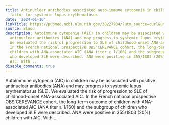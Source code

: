 ```yaml
---
title: Antinuclear antibodies associated auto-immune cytopenia in childhood is a risk
  factor for systemic lupus erythematosus
date: '2024-01-16'
linkTitle: https://pubmed.ncbi.nlm.nih.gov/38227934/?utm_source=curl&utm_medium=rss&utm_campaign=journals&utm_content=7603509&fc=None&ff=20240117170552&v=2.18.0
source: Blood
description: Autoimmune cytopenia (AIC) in children may be associated with positive
  antinuclear antibodies (ANA) and may progress to systemic lupus erythematosus (SLE).
  We evaluated the risk of progression to SLE of childhood-onset ANA-associated AIC.
  In the French national prospective OBS'CEREVANCE cohort, the long-term outcome of
  children with ANA-associated AIC (ANA titer ≥ 1/160) and the subgroup of children
  who developed SLE were described. ANA were positive in 355/1803 (20%) children with
  AIC. With ...
disable_comments: true
---
```

Autoimmune cytopenia (AIC) in children may be associated with positive antinuclear antibodies (ANA) and may progress to systemic lupus erythematosus (SLE). We evaluated the risk of progression to SLE of childhood-onset ANA-associated AIC. In the French national prospective OBS'CEREVANCE cohort, the long-term outcome of children with ANA-associated AIC (ANA titer ≥ 1/160) and the subgroup of children who developed SLE were described. ANA were positive in 355/1803 (20%) children with AIC. With ...